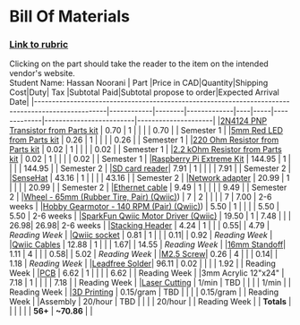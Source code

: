 # Bill Of Materials
### [Link to rubric](bomrubric.md)   
Clicking on the part should take the reader to the item on the intended vendor's website.   
Student Name: Hassan Noorani
| Part                                                                                             |Price in CAD|Quantity|Shipping Cost|Duty| Tax |Subtotal Paid|Subtotal propose to order|Expected Arrival Date|
|--------------------------------------------------------------------------------------------------|------------|--------|-------------|----|-----|-------------|-------------------------|---------------------|
|[2N4124 PNP Transistor from Parts kit](https://www.onsemi.com/pdf/datasheet/2n4123-d.pdf)         |       0.70 |      1 |             |    |     |        0.70 |                         |          Semester 1 |
|[5mm Red LED from Parts kit](https://www.bkstr.com/humberitstore/home)                            |       0.26 |      1 |             |    |     |        0.26 |                         |          Semester 1 |
|[220 Ohm Resistor from Parts kit](https://www.bkstr.com/humberitstore/home)                       |       0.02 |      1 |             |    |     |        0.02 |                         |          Semester 1 |
|[2.2 kOhm Resistor from Parts kit](https://www.bkstr.com/humberitstore/home)                      |       0.02 |      1 |             |    |     |        0.02 |                         |          Semester 1 |
|[Raspberry Pi Extreme Kit](https://www.canakit.com/raspberry-pi-4-extreme-kit.html)               |     144.95 |      1 |             |    |     |      144.95 |                         |          Semester 2 |
|[SD card reader](https://www.digikey.ca/en/products/detail/sparkfun-electronics/COM-13004/6161756)|       7.91 |      1 |             |    |     |        7.91 |                         |          Semester 2 |
|[SenseHat](https://www.digikey.ca/en/products/detail/raspberry-pi/SENSE-HAT/6196429)              |      43.16 |      1 |             |    |     |       43.16 |                         |          Semester 2 |
|[Network adapter](https://www.amazon.ca/Cable-Matters-SuperSpeed-Gigabit-Ethernet/dp/B00BBD7NFU)  |      20.99 |      1 |             |    |     |       20.99 |                         |          Semester 2 |
|[Ethernet cable](https://www.amazon.ca/StarTech-com-Cat5e-Ethernet-Cable1-Snagless/dp/B0002XGHBQ) |       9.49 |      1 |             |    |     |        9.49 |                         |          Semester 2 |
|[Wheel - 65mm (Rubber Tire, Pair) (Qwiic)](https://www.sparkfun.com/products/13259))              |          7 |      2 |             |    |     |        7    |                    7.00 |           2-6 weeks |
|[Hobby Gearmotor - 140 RPM (Pair) (Qwiic)](https://www.sparkfun.com/products/13302))              |       5.50 |      1 |             |    |     |        5.50 |                    5.50 |           2-6 weeks |
|[SparkFun Qwiic Motor Driver (Qwiic)](https://www.sparkfun.com/products/15451)                    |      19.50 |      1 |        7.48 |    |     |        26.98|                    26.98|           2-6 weeks |
|[Stacking Header](https://www.digikey.ca/en/products/detail/adafruit-industries-llc/1979/6238003) |       4.24 |      1 |             |    | 0.55|             |                    4.79 |      *Reading Week* |
|[Qwiic socket](https://www.digikey.ca/en/products/detail/sparkfun-electronics/PRT-14417/7652746)  |       0.81 |      1 |             |    | 0.11|             |                    0.92 |      *Reading Week* |
|[Qwiic Cables](https://www.digikey.ca/en/products/detail/sparkfun-electronics/KIT-15081/9770723)  |      12.88 |      1 |             |    | 1.67|             |                   14.55 |      *Reading Week* |
|[16mm Standoff](https://www.digikey.ca/en/products/detail/w%C3%BCrth-elektronik/971160151/6174641)|       1.11 |      4 |             |    | 0.58|             |                    5.02 |      *Reading Week* |
|[M2.5 Screw](https://www.digikey.ca/en/products/detail/essentra-components/50M025045I016/11638680)|       0.26 |      4 |             |    | 0.14|             |                    1.18 |      *Reading Week* |
|[Leadfree Solder](https://www.mouser.ca/ProductDetail/AIM/13949?qs=M7ZD%2F0QMIQw6T6JK0szTqg%3D%3D)|      96.11 |   0.02 |             |    |     |        1.92 |                         |        Reading Week |
|[PCB](https://github.com/PrototypeZone/ceng317/blob/main/hardware/pcb/PCBPrototypes.md)           |       6.62 |      1 |             |    |     |        6.62 |                         |        Reading Week |
|3mm Acrylic 12"x24"                                                                               |       7.18 |      1 |             |    |     |        7.18 |                         |        Reading Week |
|[Laser Cutting](https://designandbuiltlabs.simplybook.me/v2/#book/category/2/service/11/count/1/) |      1/min |    TBD |             |    |     |       1/min |                         |        Reading Week |
|[3D Printing](https://sites.google.com/view/idealab3dprinting/tutorial)                           |  0.15/gram |    TBD |             |    |     |   0.15/gram |                         |        Reading Week |
|Assembly                                                                                          |    20/hour |    TBD |             |    |     |     20/hour |                         |        Reading Week |
| **Totals**                                                                                       |            |        |             |    |     |     **56+** |             **~70.86**   |                     |
